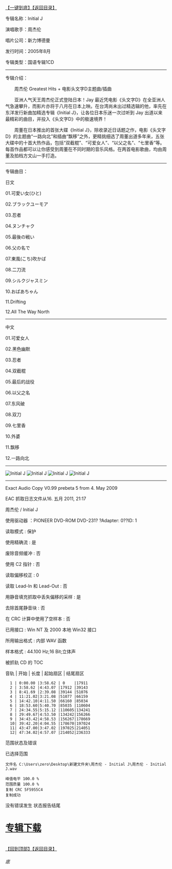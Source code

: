 [【一键到底】](#底)[【返回目录】](/README.md)

专辑名称：Initial J

演唱歌手：周杰伦

唱片公司：新力博德曼

发行时间：2005年8月

专辑类型：国语专辑1CD

------------
专辑介绍：

　　周杰伦 Greatest Hits + 电影头文字D主题曲/插曲

　　亚洲人气天王周杰伦正式登陆日本！Jay 最近凭电影《头文字D》在全亚洲人气急速攀升，而影片亦将于八月在日本上映。在台湾尚未出过精选辑的他，率先在东洋发行新曲加精选专辑《Initial J》，让各位日本乐迷一次过听到 Jay 出道以来最精彩的曲目，并投入《头文字D》中的极速境界！

　　周董在日本推出的首张大碟《Initial J》，除收录近日话题之作，电影《头文字D》的主题曲“一路向北”和插曲“飘移”之外，更精挑细选了周董出道多年来，五张大碟中的十首大热作品，包括“双截棍”、“可爱女人”、“以父之名”、“七里香”等。每首作品都可以让你感受到周董在不同时期的音乐风格。在两首电影歌曲，均由周董及拍档方文山一手打造。
 
 ------------
专辑曲目：

日文

01.可愛い女(ひと)

02.ブラックユーモア

03.忍者

04.ヌンチャク

05.最後の戦い

06.父の名で

07.東風(こち)吹かば

08.二刀流

09.シルクジャスミン

10.おばあちゃん

11.Drifting

12.All The Way North

------------
中文

01.可爱女人

02.黑色幽默

03.忍者

04.双截棍

05.最后的战役

06.以父之名

07.东风破

08.双刀

09.七里香

10.外婆

11.飘移

12.一路向北

------------
![Initial J]( https://www.nsaimg.com/2020/04/18/5646590fe222c.jpg  "Initial J的介绍")
![Initial J]( https://www.nsaimg.com/2020/04/18/a4a713a410a45.jpg  "Initial J的介绍")
![Initial J]( https://www.nsaimg.com/2020/04/18/b35d554c4332a.jpg  "Initial J的介绍")
![Initial J]( https://www.nsaimg.com/2020/04/18/d9d1dc2c653eb.jpg  "Initial J的介绍")

------------
Exact Audio Copy V0.99 prebeta 5 from 4. May 2009

EAC 抓取日志文件从16. 五月 2011, 21:17

周杰伦 / Initial J

使用驱动器 ：PIONEER DVD-ROM DVD-231? ?Adapter: 0??ID: 1

读取模式     : 保护

使用精确流   : 是

废除音频缓冲 : 否

使用 C2 指针 : 否

读取偏移校正                   : 0

读取 Lead-In 和 Lead-Out       : 否

用静音填充抓取中丢失偏移的采样 : 是

去除首尾静音块                 : 否

在 CRC 计算中使用了空样本      : 否

已用接口                       : Win NT 及 2000 本地 Win32 接口

所用输出格式 : 内部 WAV 函数

样本格式     : 44.100 Hz;16 Bit;立体声

被抓轨 CD 的 TOC


音轨 |  开始  |  长度  | 起始扇区 | 结尾扇区 

      1 | 0:00.00 |3:58.62 | 0    |17911
      2 | 3:58.62 |4:43.07 |17912 |39143
      3 | 8:41.69 |2:39.08 |39144 |51076
      4 | 11:21.02|3:21.08 |51077 |66159
      5 | 14:42.10|4:11.50 |66160 |85034
      6 | 18:53.60|5:40.70 |85035 |110604
      7 | 24:34.55|5:15.12 |110605|134241
      8 | 29:49.67|4:53.50 |134242|156266
      9 | 34:43.42|4:58.53 |156267|178669
      10| 39:42.20|4:04.55 |178670|197024
      11| 43:47.00|3:47.02 |197025|214051
      12| 47:34.02|4:57.07 |214052|236333

范围状态及错误

已选择范围

    文件名 C:\Users\zero\Desktop\新建文件夹\周杰伦 - Initial J\周杰伦 - Initial J.wav

    峰值电平 100.0 %
    范围质量 100.0 %
    复制 CRC 5F5955C4
    复制成功

没有错误发生
状态报告结尾

# [专辑下载]( https://474b.com/file/25713053-438124822)
<br>[【回到顶部】](#readme)[【返回目录】](/README.md)
###### 底

